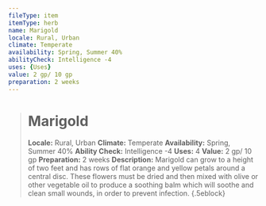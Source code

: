 ```yaml
---
fileType: item
itemType: herb
name: Marigold
locale: Rural, Urban
climate: Temperate
availability: Spring, Summer 40%
abilityCheck: Intelligence -4
uses: {Uses}
value: 2 gp/ 10 gp
preparation: 2 weeks
---
```

>#  Marigold
>
> **Locale:** Rural, Urban
> **Climate:** Temperate
> **Availability:** Spring, Summer 40%
> **Ability Check:** Intelligence -4
> **Uses:** 4
> **Value:** 2 gp/ 10 gp
> **Preparation:** 2 weeks
> **Description:** Marigold can grow to a height of two feet and has rows of flat orange and yellow petals around a central disc. These flowers must be dried and then mixed with olive or other vegetable oil to produce a soothing balm which will soothe and clean small wounds, in order to prevent infection.
{.5eblock}

